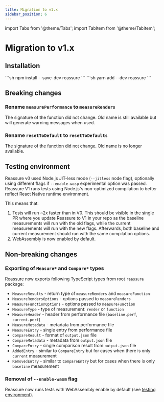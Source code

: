 ```yaml
---
title: Migration to v1.x
sidebar_position: 6
---
```


import Tabs from '@theme/Tabs';
import TabItem from '@theme/TabItem';

# Migration to v1.x

## Installation

<Tabs>
<TabItem value="npm" label="npm">
```sh
npm install --save-dev reassure
```
</TabItem>
<TabItem value="yarn" label="yarn">
```sh
yarn add --dev reassure
```
</TabItem>
</Tabs>

## Breaking changes

### Rename `measurePerformance` to `measureRenders`

The signature of the function did not change. Old name is still available but will generate warning messages when used.

### Rename `resetToDefault` to `resetToDefaults`

The signature of the function did not change. Old name is no longer available.

## Testing environment

Reassure v0 used Node.js JIT-less mode (`--jitless` node flag), optionally using different flags if `--enable-wasp` experimental option was passed. Reassure V1 runs tests using Node.js's non-optimized compilation to better reflect React Native runtime environment.

This means that:

1. Tests will run ~2x faster than in V0. This should be visible in the single PR where you update Reassure to V1 in your repo as the baseline measurements will run with the old flags, while the current measurements will run with the new flags. Afterwards, both baseline and current measurement should run with the same compilation options.
2. WebAssembly is now enabled by default.

## Non-breaking changes

### Exporting of `Measure*` and `Compare*` types

Reassure now exports following TypeScript types from root `reassure` package:

- `MeasureResults` - return type of `measureRenders` and `measureFunction`
- `MeasureRendersOptions` - options passed to `measureRenders`
- `MeasureFunctionOptions` - options passed to `measureFunction`
- `MeasureType` - type of measurement: `render` or `function`
- `MeasureHeader` - header from performance file (`baseline.perf`, `current.perf`)
- `MeasureMetadata` - metadata from performance file
- `MeasureEntry` - single entry from performance file
- `CompareResult` - format of `output.json` file
- `CompareMetadata` - metadata from `output.json` file
- `CompareEntry` - single comparison result from `output.json` file
- `AddedEntry` - similar to `CompareEntry` but for cases when there is only `current` measurement
- `RemovedEntry` - similar to `CompareEntry` but for cases when there is only `baseline` measurement

### Removal of `--enable-wasm` flag

Reassure now runs tests with WebAssembly enable by default (see [testing environment](#testing-environment)).
